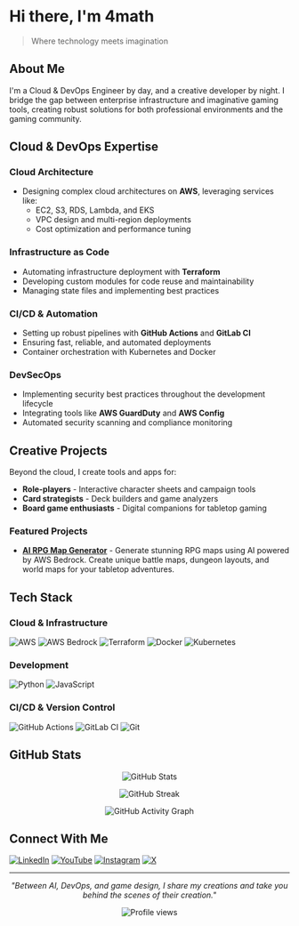 # Hi there, I'm 4math

> Where technology meets imagination

## About Me

I'm a Cloud & DevOps Engineer by day, and a creative developer by night. I bridge the gap between enterprise infrastructure and imaginative gaming tools, creating robust solutions for both professional environments and the gaming community.

## Cloud & DevOps Expertise

### Cloud Architecture
- Designing complex cloud architectures on **AWS**, leveraging services like:
  - EC2, S3, RDS, Lambda, and EKS
  - VPC design and multi-region deployments
  - Cost optimization and performance tuning

### Infrastructure as Code
- Automating infrastructure deployment with **Terraform**
- Developing custom modules for code reuse and maintainability
- Managing state files and implementing best practices

### CI/CD & Automation
- Setting up robust pipelines with **GitHub Actions** and **GitLab CI**
- Ensuring fast, reliable, and automated deployments
- Container orchestration with Kubernetes and Docker

### DevSecOps
- Implementing security best practices throughout the development lifecycle
- Integrating tools like **AWS GuardDuty** and **AWS Config**
- Automated security scanning and compliance monitoring

## Creative Projects

Beyond the cloud, I create tools and apps for:
- **Role-players** - Interactive character sheets and campaign tools
- **Card strategists** - Deck builders and game analyzers
- **Board game enthusiasts** - Digital companions for tabletop gaming

### Featured Projects

- **[AI RPG Map Generator](https://ai-rpgmapgenerator.com/about)** - Generate stunning RPG maps using AI powered by AWS Bedrock. Create unique battle maps, dungeon layouts, and world maps for your tabletop adventures.

## Tech Stack

### Cloud & Infrastructure
![AWS](https://img.shields.io/badge/AWS-%23FF9900.svg?style=for-the-badge&logo=amazon-aws&logoColor=white)
![AWS Bedrock](https://img.shields.io/badge/AWS%20Bedrock-%23FF9900.svg?style=for-the-badge&logo=amazon-aws&logoColor=white)
![Terraform](https://img.shields.io/badge/terraform-%235835CC.svg?style=for-the-badge&logo=terraform&logoColor=white)
![Docker](https://img.shields.io/badge/docker-%230db7ed.svg?style=for-the-badge&logo=docker&logoColor=white)
![Kubernetes](https://img.shields.io/badge/kubernetes-%23326ce5.svg?style=for-the-badge&logo=kubernetes&logoColor=white)

### Development
![Python](https://img.shields.io/badge/python-3670A0?style=for-the-badge&logo=python&logoColor=ffdd54)
![JavaScript](https://img.shields.io/badge/javascript-%23323330.svg?style=for-the-badge&logo=javascript&logoColor=%23F7DF1E)

### CI/CD & Version Control
![GitHub Actions](https://img.shields.io/badge/github%20actions-%232671E5.svg?style=for-the-badge&logo=githubactions&logoColor=white)
![GitLab CI](https://img.shields.io/badge/gitlab%20ci-%23181717.svg?style=for-the-badge&logo=gitlab&logoColor=white)
![Git](https://img.shields.io/badge/git-%23F05033.svg?style=for-the-badge&logo=git&logoColor=white)

## GitHub Stats

<p align="center">
  <img src="https://github-readme-stats.vercel.app/api?username=4math2379&show_icons=true&theme=radical" alt="GitHub Stats" />
</p>

<p align="center">
  <img src="https://github-readme-streak-stats.herokuapp.com/?user=4math2379&theme=radical" alt="GitHub Streak" />
</p>

<p align="center">
  <img src="https://github-readme-activity-graph.vercel.app/graph?username=4math2379&theme=dracula" alt="GitHub Activity Graph" />
</p>

## Connect With Me

[![LinkedIn](https://img.shields.io/badge/linkedin-%230077B5.svg?style=for-the-badge&logo=linkedin&logoColor=white)](https://www.linkedin.com/in/jonathansinien/)
[![YouTube](https://img.shields.io/badge/YouTube-%23FF0000.svg?style=for-the-badge&logo=YouTube&logoColor=white)](https://www.youtube.com/@professorchain)
[![Instagram](https://img.shields.io/badge/Instagram-%23E4405F.svg?style=for-the-badge&logo=Instagram&logoColor=white)](https://www.instagram.com/professorchain/?hl=fr)
[![X](https://img.shields.io/badge/X-%23000000.svg?style=for-the-badge&logo=X&logoColor=white)](https://x.com/Vesuviian)

---

<p align="center">
  <i>"Between AI, DevOps, and game design, I share my creations and take you behind the scenes of their creation."</i>
</p>

<p align="center">
  <img src="https://komarev.com/ghpvc/?username=4math2379&color=blueviolet" alt="Profile views" />
</p>

